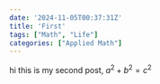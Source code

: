 ```yaml
---
date: '2024-11-05T00:37:31Z'
title: 'First'
tags: ["Math", "Life"]
categories: ["Applied Math"]
---
```

hi this is my second post, $a^2 + b^2 = c^2$
